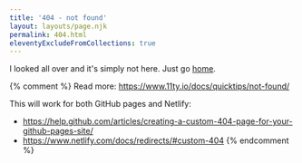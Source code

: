 ```yaml
---
title: '404 - not found'
layout: layouts/page.njk
permalink: 404.html
eleventyExcludeFromCollections: true
---
```


I looked all over and it's simply not here. Just go [home](/).

{% comment %}
Read more: https://www.11ty.io/docs/quicktips/not-found/

This will work for both GitHub pages and Netlify:

- https://help.github.com/articles/creating-a-custom-404-page-for-your-github-pages-site/
- https://www.netlify.com/docs/redirects/#custom-404
{% endcomment %}
